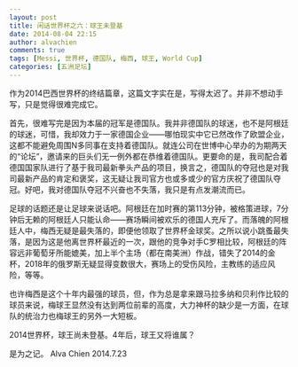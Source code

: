 ```yaml
---
layout: post
title: 闲话世界杯之六：球王未登基
date: 2014-08-04 22:15
author: alvachien
comments: true
tags: [Messi, 世界杯, 德国队, 梅西, 球王, World Cup]
categories: [五洲足坛]
---
```

作为2014巴西世界杯的终结篇章，这篇文字实在是，写得太迟了。并非不想动手写，只是觉得很难完成它。

首先，很难写完是因为本届的冠军是德国队。我并非德国队的球迷，也不是阿根廷的球迷，可惜，我却效力于一家德国企业——哪怕现实中它已然改作了欧盟企业，这都不能避免周围N多同事在支持着德国队。就连公司在世博中心举办的为期两天的“论坛”，邀请来的巨头们无一例外都在恭维着德国队。更要命的是，我司配合着德国国家队进行了基于我司最新拳头产品的项目，换言之，德国队的夺冠也是对我司最新产品的肯定和褒奖，这无疑让我司官方也或多或少的官方庆祝了德国队夺冠。好吧，我对德国队夺冠不兴奋也不失落，我只是有点发潮流而已。

足球的话题还是让足球来说话吧。阿根廷在加时赛的第113分钟，被格策进球，7分钟后无赖的阿根廷人只能认命——赛场瞬间被欢乐的德国人充斥了。而落魄的阿根廷人中，梅西无疑是最失落的，即便他领取了世界杯金球奖。之所以说小跳蚤最失落，是因为这是他离世界杯最近的一次，跟他的竞争对手C罗相比较，阿根廷的阵容远非葡萄牙所能媲美，加上半个主场（都在南美洲）作战，错失了2014的金杯，2018年的俄罗斯无疑显得变数很大，赛场上的受伤风险，主教练的适应风险，等等。

也许梅西是这个十年内最强的球员，但，作为总是拿来跟马拉多纳和贝利作比较的球员来说，梅球王显然没有达到两位前辈的高度，大力神杯的缺少是一方面，在球队的统治力也梅球王的另外一大短板。

2014世界杯，球王尚未登基。4年后，球王又将谁属？

是为之记。
Alva Chien
2014.7.23
